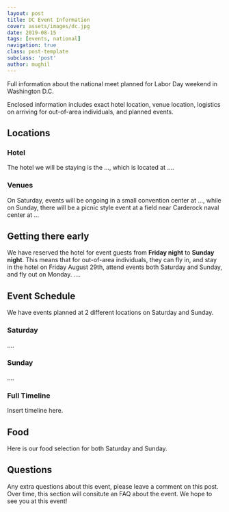 ```yaml
---
layout: post
title: DC Event Information
cover: assets/images/dc.jpg
date: 2019-08-15
tags: [events, national]
navigation: true
class: post-template
subclass: 'post'
author: mughil
---
```

Full information about the national meet planned for Labor Day weekend in Washington D.C.

Enclosed information includes exact hotel location, venue location, logistics on arriving for out-of-area individuals, and planned events.

## Locations
### Hotel
The hotel we will be staying is the ..., which is located at .…
### Venues
On Saturday, events will be ongoing in a small convention center at ..., while on Sunday, there will be a picnic style event at a field near Carderock naval center at …

## Getting there early
We have reserved the hotel for event guests from **Friday night** to **Sunday night**. This means that for out-of-area individuals, they can fly in, and stay in the hotel on Friday August 29th, attend events both Saturday and Sunday, and fly out on Monday.
.…
## Event Schedule
We have events planned at 2 different locations on Saturday and Sunday.
### Saturday
.…
### Sunday
.…
### Full Timeline
Insert timeline here.

## Food
Here is our food selection for both Saturday and Sunday.
## Questions
Any extra questions about this event, please leave a comment on this post. Over time, this section will consitute an FAQ about the event. We hope to see you at this event!